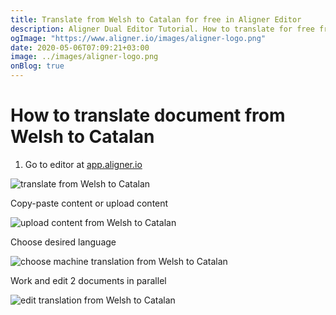 ```yaml
---
title: Translate from Welsh to Catalan for free in Aligner Editor
description: Aligner Dual Editor Tutorial. How to translate for free from Welsh to Catalan. Aligner is multilingual document management platform. 
ogImage: "https://www.aligner.io/images/aligner-logo.png"
date: 2020-05-06T07:09:21+03:00
image: ../images/aligner-logo.png
onBlog: true
---
```


# How to translate document from Welsh to Catalan

1. Go to editor at [app.aligner.io](https://app.aligner.io "Aligner App web page")

![translate from Welsh to Catalan](../aligner-blank-editor.png "translate from Welsh to Catalan")

Copy-paste content or upload content

![upload content from Welsh to Catalan](../aligner-uploaded-document.png "upload content from Welsh to Catalan")

Choose desired language

![choose machine translation from Welsh to Catalan](../aligner-language-dropdown.png "choose machine translation from Welsh to Catalan")

Work and edit 2 documents in parallel

![edit translation from Welsh to Catalan](../aligner-double-sitded-editor.png "edit translation from Welsh to Catalan")

